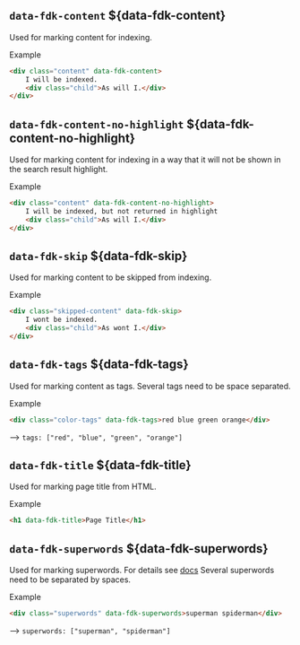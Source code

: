 ## `data-fdk-content` ${data-fdk-content}

Used for marking content for indexing.

Example

```html
<div class="content" data-fdk-content>
	I will be indexed.
	<div class="child">As will I.</div>
</div>
```

## `data-fdk-content-no-highlight` ${data-fdk-content-no-highlight}

Used for marking content for indexing in a way that it will not be shown in the search result highlight.

Example

```html
<div class="content" data-fdk-content-no-highlight>
	I will be indexed, but not returned in highlight
	<div class="child">As will I.</div>
</div>
```

## `data-fdk-skip` ${data-fdk-skip}

Used for marking content to be skipped from indexing.

Example

```html
<div class="skipped-content" data-fdk-skip>
	I wont be indexed.
	<div class="child">As wont I.</div>
</div>
```

## `data-fdk-tags` ${data-fdk-tags}

Used for marking content as tags. Several tags need to be space separated.

Example

```html
<div class="color-tags" data-fdk-tags>red blue green orange</div>
```

--> `tags: ["red", "blue", "green", "orange"]`

## `data-fdk-title` ${data-fdk-title}

Used for marking page title from HTML.

Example

```html
<h1 data-fdk-title>Page Title</h1>
```

## `data-fdk-superwords` ${data-fdk-superwords}

Used for marking superwords. For details see [docs](/crawler/meta-tag#superwords)
Several superwords need to be separated by spaces.

Example

```html
<div class="superwords" data-fdk-superwords>superman spiderman</div>
```

--> `superwords: ["superman", "spiderman"]`
